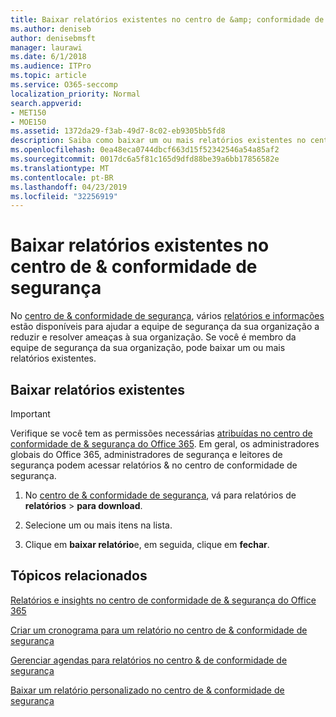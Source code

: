 ```yaml
---
title: Baixar relatórios existentes no centro de &amp; conformidade de segurança
ms.author: deniseb
author: denisebmsft
manager: laurawi
ms.date: 6/1/2018
ms.audience: ITPro
ms.topic: article
ms.service: O365-seccomp
localization_priority: Normal
search.appverid:
- MET150
- MOE150
ms.assetid: 1372da29-f3ab-49d7-8c02-eb9305bb5fd8
description: Saiba como baixar um ou mais relatórios existentes no centro de conformidade &amp; de segurança.
ms.openlocfilehash: 0ea48eca0744dbcf663d15f52342546a54a85af2
ms.sourcegitcommit: 0017dc6a5f81c165d9dfd88be39a6bb17856582e
ms.translationtype: MT
ms.contentlocale: pt-BR
ms.lasthandoff: 04/23/2019
ms.locfileid: "32256919"
---
```

# <a name="download-existing-reports-in-the-security-amp-compliance-center"></a>Baixar relatórios existentes no centro de &amp; conformidade de segurança

No [centro de &amp; conformidade de segurança](https://protection.office.com), vários [relatórios e informações](reports-and-insights-in-security-and-compliance.md) estão disponíveis para ajudar a equipe de segurança da sua organização a reduzir e resolver ameaças à sua organização. Se você é membro da equipe de segurança da sua organização, pode baixar um ou mais relatórios existentes. 
  
## <a name="download-existing-reports"></a>Baixar relatórios existentes

> [!IMPORTANT]
> Verifique se você tem as permissões necessárias [atribuídas no centro de conformidade de &amp; segurança do Office 365](permissions-in-the-security-and-compliance-center.md). Em geral, os administradores globais do Office 365, administradores de segurança e leitores de segurança podem acessar relatórios &amp; no centro de conformidade de segurança. 
  
1. No [centro de &amp; conformidade de segurança](https://protection.office.com), vá para relatórios de **relatórios** \> **para download**.
    
2. Selecione um ou mais itens na lista.
    
3. Clique em **baixar relatório**e, em seguida, clique em **fechar**.
    
## <a name="related-topics"></a>Tópicos relacionados

[Relatórios e insights no centro de conformidade de &amp; segurança do Office 365](reports-and-insights-in-security-and-compliance.md)
  
[Criar um cronograma para um relatório no centro de &amp; conformidade de segurança](create-a-schedule-for-a-report.md)
  
[Gerenciar agendas para relatórios no centro &amp; de conformidade de segurança](manage-schedules-for-multiple-reports.md)
  
[Baixar um relatório personalizado no centro de &amp; conformidade de segurança](set-up-and-download-a-custom-report.md)
  

